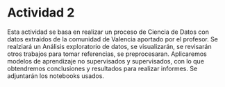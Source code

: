 # Actividad 2

Esta actividad se basa en realizar un proceso de Ciencia de Datos con datos extraidos de la comunidad de Valencia aportado por el profesor.
Se realziará un Análisis exploratorio de datos, se visualizarán, se revisarán otros trabajos para tomar referencias, se preprocesaran. Aplicaremos modelos de aprendizaje no supervisados y supervisados, con lo que obtendremos conclusiones y resultados para realizar informes. Se adjuntarán los notebooks usados.
